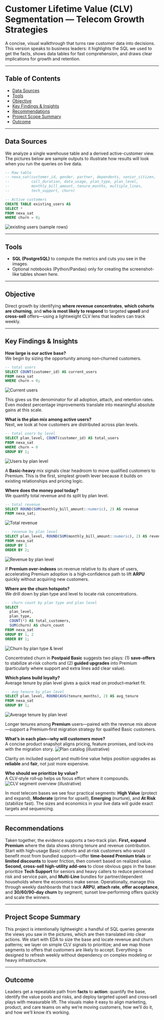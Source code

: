 # Customer Lifetime Value (CLV) Segmentation — Telecom Growth Strategies

A concise, visual walkthrough that turns raw customer data into decisions. This version speaks to business leaders: it highlights the SQL we used to get the facts, shows data tables for fast comprehension, and draws clear implications for growth and retention.

---

## Table of Contents
- [Data Sources](#data-sources)
- [Tools](#tools)
- [Objective](#objective)
- [Key Findings & Insights](#key-findings--insights)
- [Recommendations](#recommendations)
- [Project Scope Summary](#project-scope-summary)
- [Outcome](#outcome)

---

## Data Sources

We analyze a single warehouse table and a derived active-customer view. The pictures below are sample outputs to illustrate how results will look when you run the queries on live data.

```sql
-- Raw table
-- nexa_sat(customer_id, gender, partner, dependents, senior_citizen,
--          call_duration, data_usage, plan_type, plan_level,
--          monthly_bill_amount, tenure_months, multiple_lines,
--          tech_support, churn)

-- Active customers
CREATE TABLE existing_users AS
SELECT *
FROM nexa_sat
WHERE churn = 0;
```
![existing users (sample rows)](sandbox:/mnt/data/shot_existing_users.png)

---

## Tools

- **SQL (PostgreSQL)** to compute the metrics and cuts you see in the images.  
- Optional notebooks (Python/Pandas) only for creating the screenshot-like tables shown here.

---

## Objective

Direct growth by identifying **where revenue concentrates**, **which cohorts are churning**, and **who is most likely to respond** to targeted **upsell** and **cross-sell** offers—using a lightweight CLV lens that leaders can track weekly.

---

## Key Findings & Insights

**How large is our active base?**  
We begin by sizing the opportunity among non‑churned customers.

```sql
-- total users
SELECT COUNT(customer_id) AS current_users
FROM nexa_sat
WHERE churn = 0;
```
![Current users](sandbox:/mnt/data/shot_current_users.png)

This gives us the denominator for all adoption, attach, and retention rates. Even modest percentage improvements translate into meaningful absolute gains at this scale.

**What is the plan mix among active users?**  
Next, we look at how customers are distributed across plan levels.

```sql
-- total users by level
SELECT plan_level, COUNT(customer_id) AS total_users
FROM nexa_sat
WHERE churn = 0
GROUP BY 1;
```
![Users by plan level](sandbox:/mnt/data/shot_users_by_plan.png)

A **Basic‑heavy** mix signals clear headroom to move qualified customers to Premium. This is the first, simplest growth lever because it builds on existing relationships and pricing logic.

**Where does the money pool today?**  
We quantify total revenue and its split by plan level.

```sql
-- total revenue
SELECT ROUND(SUM(monthly_bill_amount::numeric), 2) AS revenue
FROM nexa_sat;
```
![Total revenue](sandbox:/mnt/data/shot_total_revenue.png)

```sql
-- revenue by plan level
SELECT plan_level, ROUND(SUM(monthly_bill_amount::numeric), 2) AS revenue
FROM nexa_sat
GROUP BY 1
ORDER BY 2;
```
![Revenue by plan level](sandbox:/mnt/data/shot_revenue_by_plan.png)

If **Premium over‑indexes** on revenue relative to its share of users, accelerating Premium adoption is a high‑confidence path to lift **ARPU** quickly without acquiring new customers.

**Where are the churn hotspots?**  
We drill down by plan type and level to locate risk concentrations.

```sql
-- churn count by plan type and plan level
SELECT
  plan_level,
  plan_type,
  COUNT(*) AS total_customers,
  SUM(churn) AS churn_count
FROM nexa_sat
GROUP BY 1, 2
ORDER BY 1;
```
![Churn by plan type & level](sandbox:/mnt/data/shot_churn_matrix.png)

Concentrated churn in **Postpaid Basic** suggests two plays: (1) **save‑offers** to stabilize at‑risk cohorts and (2) **guided upgrades** into Premium (particularly where support and extra lines add clear value).

**Which plans build loyalty?**  
Average tenure by plan level gives a quick read on product–market fit.

```sql
-- avg tenure by plan level
SELECT plan_level, ROUND(AVG(tenure_months), 2) AS avg_tenure
FROM nexa_sat
GROUP BY 1;
```
![Average tenure by plan level](sandbox:/mnt/data/shot_avg_tenure.png)

Longer tenures among **Premium** users—paired with the revenue mix above—support a Premium‑first migration strategy for qualified Basic customers.

**What’s in each plan—why will customers move?**  
A concise product snapshot aligns pricing, feature promises, and lock‑ins with the migration story.
![Plan catalog (illustrative)](sandbox:/mnt/data/shot_plan_catalog.png)

Clarity on included support and multi‑line value helps position upgrades as **reliable** and **fair**, not just more expensive.

**Who should we prioritize by value?**  
A CLV‑style roll‑up helps us focus effort where it compounds.
![CLV segment overview (illustrative)](sandbox:/mnt/data/shot_segment_scores.png)

In most telecom bases we see four practical segments: **High Value** (protect and expand), **Moderate** (prime for upsell), **Emerging** (nurture), and **At Risk** (stabilize fast). The sizes and economics in your live data will guide exact targets and sequencing.

---

## Recommendations

Taken together, the evidence supports a two‑track plan. **First, expand Premium** where the data shows strong tenure and revenue contribution. Start with high‑usage Basic cohorts and at‑risk customers who would benefit most from bundled support—offer **time‑boxed Premium trials** or **limited discounts** to lower friction, then convert based on realized value. **Second, cross‑sell high‑utility add‑ons** to close obvious gaps in the base: prioritize **Tech Support** for seniors and heavy callers to reduce perceived risk and service pain, and **Multi‑Line** bundles for partner/dependent households where the economics make sense. Operationally, manage this through weekly dashboards that track **ARPU**, **attach rate**, **offer acceptance**, and **30/60/90‑day churn** by segment; sunset low‑performing offers quickly and scale the winners.

---

## Project Scope Summary

This project is intentionally lightweight: a handful of SQL queries generate the views you saw in the pictures, which are then translated into clear actions. We start with EDA to size the base and locate revenue and churn patterns; we layer on simple CLV signals to prioritize; and we map those segments to offers that customers are likely to accept. Everything is designed to refresh weekly without dependency on complex modeling or heavy infrastructure.

---

## Outcome

Leaders get a repeatable path from **facts** to **action**: quantify the base, identify the value pools and risks, and deploy targeted upsell and cross‑sell plays with measurable lift. The visuals make it easy to align marketing, product, and care teams on why we’re moving customers, how we’ll do it, and how we’ll know it’s working.

